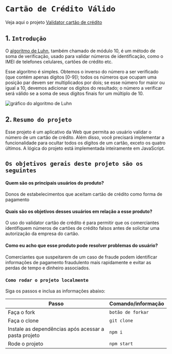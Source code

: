 # `Cartão de Crédito Válido`
Veja aqui o projeto [Validator cartão de crédito](https://daianedosanjos.github.io/card-validation/src)


## 1. `Introdução`

O [algoritmo de Luhn](https://en.wikipedia.org/wiki/Luhn_algorithm), também
chamado de módulo 10, é um método de soma de verificação, usado para validar
números de identificação, como o IMEI de telefones celulares, cartões de crédito
etc.

Esse algoritmo é simples. Obtemos o inverso do número a ser verificado (que
contém apenas dígitos [0-9]); todos os números que ocupam uma posição par devem
ser multiplicados por dois; se esse número for maior ou igual a 10, devemos
adicionar os dígitos do resultado; o número a verificar será válido se a soma de
seus dígitos finais for um múltiplo de 10.

![gráfico do algoritmo de
Luhn](https://www.101computing.net/wp/wp-content/uploads/Luhn-Algorithm.png)

## 2. `Resumo do projeto`

Esse projeto é um aplicativo da Web que permita ao usuário
validar o número de um cartão de crédito.  Além disso, você precisará
implementar a funcionalidade para ocultar todos os dígitos de um cartão, exceto
os quatro últimos.
A lógica do projeto está implementada inteiramente em JavaScript.


## `Os objetivos gerais deste projeto são os seguintes`

#### Quem são os principais usuários do produto?
Donos de estabelecimentos que aceitam cartão de crédito como forma de pagamento

#### Quais são os objetivos desses usuários em relação a esse produto?
O uso do validator cartão de crédito é para permitir que os comerciantes identifiquem números de cartões de crédito falsos antes de solicitar uma autorização da empresa do cartão. 

#### Como eu acho que esse produto pode resolver problemas do usuário?
Comerciantes que suspeitarem de um caso de fraude podem identificar informações de pagamento fraudulento mais rapidamente e evitar as perdas de tempo e dinheiro associados.

### `Como rodar o projeto localmente`

Siga os passos e inclua as informações abaixo:

| Passo                       | Comando/informação |
| --------------------------- | ------------------ |
| Faça o fork                 | `botão de forkar`  |
| Faça o clone                | `git clone`        |
| Instale as dependências após acessar a pasta projeto    | `npm i`            |
| Rode o projeto              | `npm start`       |


